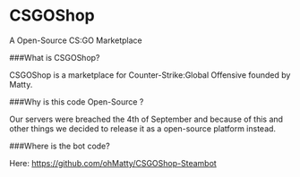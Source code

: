 CSGOShop
========

A Open-Source CS:GO Marketplace

###What is CSGOShop?

CSGOShop is a marketplace for Counter-Strike:Global Offensive founded by Matty.

###Why is this code Open-Source ?

Our servers were breached the 4th of September and because of this and other things we decided to release it as a open-source platform instead.

###Where is the bot code?

Here: https://github.com/ohMatty/CSGOShop-Steambot
